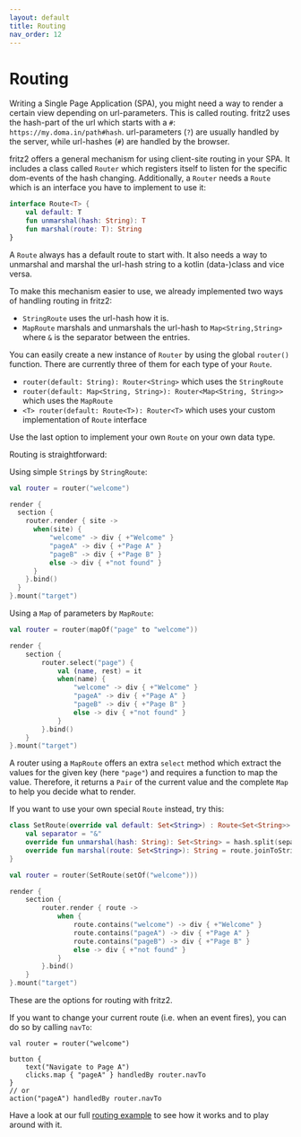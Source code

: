 ```yaml
---
layout: default
title: Routing
nav_order: 12
---
```

# Routing

Writing a Single Page Application (SPA), you might need a way to render a certain view depending on url-parameters. This is called routing. 
fritz2 uses the hash-part of the url which starts with a `#`: `https://my.doma.in/path#hash`. url-parameters (`?`) are usually handled by the server, 
while url-hashes (`#`) are handled by the browser.

fritz2 offers a general mechanism for using client-site routing in your SPA. 
It includes a class called `Router` which registers itself to listen for the specific dom-events of the hash changing. 
Additionally, a `Router` needs a `Route` which is an interface you have to implement to use it:
```kotlin
interface Route<T> {
    val default: T
    fun unmarshal(hash: String): T
    fun marshal(route: T): String
}
```
A `Route` always has a default route to start with. It also needs a way to unmarshal and marshal the url-hash string to a kotlin (data-)class and vice versa.

To make this mechanism easier to use, we already implemented two ways of handling routing in fritz2: 
* `StringRoute` uses the url-hash how it is.
* `MapRoute` marshals and unmarshals the url-hash to `Map<String,String>` where `&` is the separator between the entries.

You can easily create a new instance of `Router` by using the global `router()` function. 
There are currently three of them for each type of your `Route`.
* `router(default: String): Router<String>` which uses the `StringRoute`
* `router(default: Map<String, String>): Router<Map<String, String>>` which uses the `MapRoute`
* `<T> router(default: Route<T>): Router<T>` which uses your custom implementation of `Route` interface

Use the last option to implement your own `Route` on your own data type.

Routing is straightforward:

Using simple `String`s by `StringRoute`:
```kotlin
val router = router("welcome")

render {
  section {
    router.render { site ->
      when(site) {
          "welcome" -> div { +"Welcome" }
          "pageA" -> div { +"Page A" }
          "pageB" -> div { +"Page B" }
          else -> div { +"not found" }
      }
    }.bind()
  }
}.mount("target")
```

Using a `Map` of parameters by `MapRoute`:
```kotlin
val router = router(mapOf("page" to "welcome"))

render {
    section {
        router.select("page") {
            val (name, rest) = it
            when(name) {
                "welcome" -> div { +"Welcome" }
                "pageA" -> div { +"Page A" }
                "pageB" -> div { +"Page B" }
                else -> div { +"not found" }
            }
        }.bind()
    }
}.mount("target")   
```
A router using a `MapRoute` offers an extra `select` method which extract the values for the given key (here `"page"`) 
and requires a function to map the value. Therefore, it returns a `Pair` of the current value and the complete `Map` to
 help you decide what to render.

If you want to use your own special `Route` instead, try this:
```kotlin
class SetRoute(override val default: Set<String>) : Route<Set<String>> {
    val separator = "&"
    override fun unmarshal(hash: String): Set<String> = hash.split(separator).toSet()
    override fun marshal(route: Set<String>): String = route.joinToString(separator)
}

val router = router(SetRoute(setOf("welcome")))

render {
    section {
        router.render { route ->
            when {
                route.contains("welcome") -> div { +"Welcome" }
                route.contains("pageA") -> div { +"Page A" }
                route.contains("pageB") -> div { +"Page B" }
                else -> div { +"not found" }
            }
        }.bind()
    }
}.mount("target")
```
These are the options for routing with fritz2.

If you want to change your current route (i.e. when an event fires), you can do so by calling `navTo`: 
```
val router = router("welcome")

button {
    text("Navigate to Page A")
    clicks.map { "pageA" } handledBy router.navTo
}
// or
action("pageA") handledBy router.navTo
```

Have a look at our full [routing example](https://examples.fritz2.dev/routing/build/distributions/index.html)
to see how it works and to play around with it.
